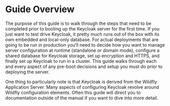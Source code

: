 # Guide Overview

The purpose of this guide is to walk through the steps that need to be completed prior to booting up the Keycloak server for the first time. If you just want to test drive Keycloak, it pretty much runs out of the box with its own embedded and local-only database. For actual deployments that are going to be run in production you’ll need to decide how you want to manage server configuration at runtime (standalone or domain mode), configure a shared database for Keycloak storage, set up encryption and HTTPS, and finally set up Keycloak to run in a cluster. This guide walks through each and every aspect of any pre-boot decisions and setup you must do prior to deploying the server.

One thing to particularly note is that Keycloak is derived from the Wildfly Application Server. Many aspects of configuring Keycloak revolve around Wildfly configuration elements. Often this guide will direct you to documentation outside of the manual if you want to dive into more detail.
